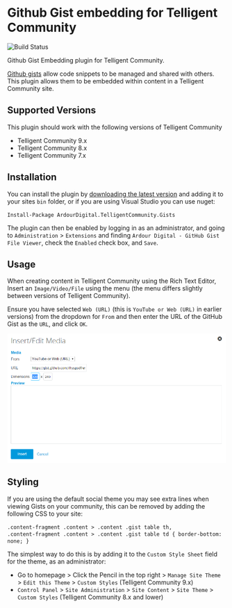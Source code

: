 # Github Gist embedding for Telligent Community

![Build Status](https://ardourdigital.visualstudio.com/_apis/public/build/definitions/8b5ba8e6-4059-46da-8ac1-e2bcf922c889/7/badge)

Github Gist Embedding plugin for Telligent Community.

[Github gists](https://gist.github.com/) allow code snippets to be managed and shared with others. This plugin allows them to be embedded within content in a Telligent Community site.

## Supported Versions
This plugin should work with the following versions of Telligent Community
- Telligent Community 9.x
- Telligent Community 8.x
- Telligent Community 7.x

## Installation

You can install the plugin by [downloading the latest version](https://github.com/ArdourDigital/ArdourDigital.TelligentCommunity.Gists/releases/latest) and adding it to your sites `bin` folder, or if you are using Visual Studio you can use nuget:

```
Install-Package ArdourDigital.TelligentCommunity.Gists
```

The plugin can then be enabled by logging in as an administrator, and going to `Administration` > `Extensions` and finding `Ardour Digital - GitHub Gist File Viewer`, check the `Enabled` check box, and `Save`.

## Usage

When creating content in Telligent Community using the Rich Text Editor, Insert an `Image/Video/File` using the menu (the menu differs slightly between versions of Telligent Community).

Ensure you have selected `Web (URL)` (this is `YouTube or Web (URL)` in earlier versions) from the dropdown for `From` and then enter the URL of the GitHub Gist as the `URL`, and click `OK`.

![Example Insert URL form](https://raw.githubusercontent.com/ArdourDigital/ArdourDigital.TelligentCommunity.Gists/master/Assets/GistInsert.PNG)

## Styling

If you are using the default social theme you may see extra lines when viewing Gists on your community, this can be removed by adding the following CSS to your site:

```
.content-fragment .content > .content .gist table th, 
.content-fragment .content > .content .gist table td { border-bottom: none; }
```

The simplest way to do this is by adding it to the `Custom Style Sheet` field for the theme, as an administrator:
- Go to homepage > Click the Pencil in the top right > `Manage Site Theme` > `Edit this Theme` > `Custom Styles` (Telligent Community 9.x)
- `Control Panel` > `Site Administration` > `Site Content` > `Site Theme` > `Custom Styles` (Telligent Community 8.x and lower)